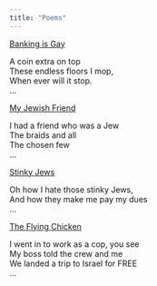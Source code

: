 ```yaml
---
title: "Poems"
---
```


[Banking is Gay](/poems/banking-is-gay/)

A coin extra on top  
These endless floors I mop,  
When ever will it stop.  
...  

[My Jewish Friend](/poems/my-jewish-friend/)

I had a friend who was a Jew  
The braids and all  
The chosen few  
...  

[Stinky Jews](/poems/stinky-jews/)

Oh how I hate those stinky Jews,  
And how they make me pay my dues  
...  

[The Flying Chicken](/poems/the-flying-chicken/)

I went in to work as a cop, you see  
My boss told the crew and me  
We landed a trip to Israel for FREE  
...  
